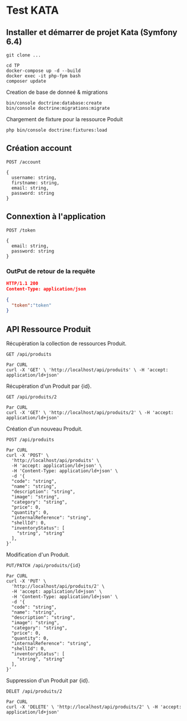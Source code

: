 # Test KATA 


## Installer et démarrer de projet Kata (Symfony 6.4)

```console
git clone ...

cd TP
docker-compose up -d --build
docker exec -it php-fpm bash
composer update
```

Creation de base de donneé & migrations

```console
bin/console doctrine:database:create
bin/console doctrine:migrations:migrate
```


Chargement de fixture pour la ressource Poduit

```console
php bin/console doctrine:fixtures:load
```
## Création account
```console
POST /account

{
  username: string,
  firstname: string,
  email: string,
  password: string
}
```

## Connextion à l'application
```console
POST /token

{
  email: string,
  password: string
}
```

### OutPut de retour de la requête
```json
HTTP/1.1 200
Content-Type: application/json

{
  "token":"token"
}

```


## API Ressource Produit

Récupèration la collection de ressources Produit.
```console
GET /api/produits

Par CURL
curl -X 'GET' \ 'http://localhost/api/produits' \ -H 'accept: application/ld+json'
```

Récupèration d'un Produit par {id}.
```console
GET /api/produits/2

Par CURL
curl -X 'GET' \ 'http://localhost/api/produits/2' \ -H 'accept: application/ld+json'
```

Création d'un nouveau Produit.
```console
POST /api/produits

Par CURL
curl -X 'POST' \
  'http://localhost/api/produits' \
  -H 'accept: application/ld+json' \
  -H 'Content-Type: application/ld+json' \
  -d '{
  "code": "string",
  "name": "string",
  "description": "string",
  "image": "string",
  "category": "string",
  "price": 0,
  "quantity": 0,
  "internalReference": "string",
  "shellId": 0,
  "inventoryStatus": [
    "string", "string"
  ],
}'
```

Modification d'un  Produit.
```console
PUT/PATCH /api/produits/{id}

Par CURL
curl -X 'PUT' \
  'http://localhost/api/produits/2' \
  -H 'accept: application/ld+json' \
  -H 'Content-Type: application/ld+json' \
  -d '{
  "code": "string",
  "name": "string",
  "description": "string",
  "image": "string",
  "category": "string",
  "price": 0,
  "quantity": 0,
  "internalReference": "string",
  "shellId": 0,
  "inventoryStatus": [
    "string", "string"
  ],
}'
```

Suppression d'un Produit par {id}.
```console
DELET /api/produits/2

Par CURL
curl -X 'DELETE' \ 'http://localhost/api/produits/2' \ -H 'accept: application/ld+json'
```
